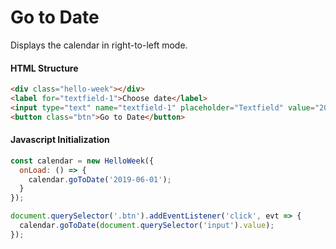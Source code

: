 # Go to Date

Displays the calendar in right-to-left mode.

#### HTML Structure

```html
<div class="hello-week"></div>
<label for="textfield-1">Choose date</label>
<input type="text" name="textfield-1" placeholder="Textfield" value="2030-06-01" />
<button class="btn">Go to Date</button>
```

#### Javascript Initialization

```js
const calendar = new HelloWeek({
  onLoad: () => {
    calendar.goToDate('2019-06-01');
  }
});

document.querySelector('.btn').addEventListener('click', evt => {
  calendar.goToDate(document.querySelector('input').value);
});
```
